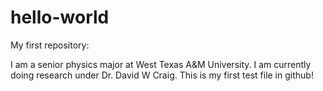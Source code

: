 # hello-world
My first repository: 

I am a senior physics major at West Texas A&M University. I am currently doing research under Dr. David W Craig. This is my first test file in github!
